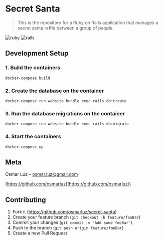 # Secret Santa
> This is the repository for a Ruby on Rails application that manages a secret santa raffle between a group of people.

![ruby](https://img.shields.io/badge/Ruby-2.3.5-red.svg)
![rails](https://img.shields.io/badge/Rails-5.0.6-red.svg)

## Development Setup

### 1. Build the containers

`docker-compose build`

### 2. Create the database on the container

`docker-compose run website bundle exec rails db:create`

### 3. Run the database migrations on the container

`docker-compose run website bundle exec rails db:migrate`

### 4. Start the containers

`docker-compose up`

## Meta

Osmar Luz – osmar.luz@gmail.com

[https://github.com/osmarluz](https://github.com/osmarluz/)

## Contributing

1. Fork it (<https://github.com/osmarluz/secret-santa>)
2. Create your feature branch (`git checkout -b feature/fooBar`)
3. Commit your changes (`git commit -m 'Add some fooBar'`)
4. Push to the branch (`git push origin feature/fooBar`)
5. Create a new Pull Request